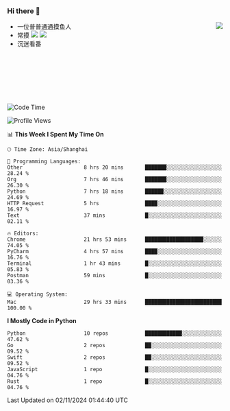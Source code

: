 ### Hi there 👋


<a href="https://github.com/yanlc39">
  <img align="right" src="https://github-readme-stats.vercel.app/api?username=yanlc39&show_icons=true&hide_border=true&icon_color=586069&title_color=a0a9af">
</a>

- 一位普普通通摸鱼人
- 常摸 ![](https://img.shields.io/badge/-Python-3e74a2?style=flat-square&logo=Python&logoColor=fff) ![](https://img.shields.io/badge/-C%2B%2B-brightgreen?style=flat-square)
- 沉迷看番



<br><br><br><br><br><br>


<!--START_SECTION:waka-->
![Code Time](http://img.shields.io/badge/Code%20Time-490%20hrs%2014%20mins-blue)

![Profile Views](http://img.shields.io/badge/Profile%20Views-0-blue)

📊 **This Week I Spent My Time On** 

```text
🕑︎ Time Zone: Asia/Shanghai

💬 Programming Languages: 
Other                    8 hrs 20 mins       ███████░░░░░░░░░░░░░░░░░░   28.24 % 
Org                      7 hrs 46 mins       ███████░░░░░░░░░░░░░░░░░░   26.30 % 
Python                   7 hrs 18 mins       ██████░░░░░░░░░░░░░░░░░░░   24.69 % 
HTTP Request             5 hrs               ████░░░░░░░░░░░░░░░░░░░░░   16.97 % 
Text                     37 mins             █░░░░░░░░░░░░░░░░░░░░░░░░   02.11 % 

🔥 Editors: 
Chrome                   21 hrs 53 mins      ███████████████████░░░░░░   74.05 % 
PyCharm                  4 hrs 57 mins       ████░░░░░░░░░░░░░░░░░░░░░   16.76 % 
Terminal                 1 hr 43 mins        █░░░░░░░░░░░░░░░░░░░░░░░░   05.83 % 
Postman                  59 mins             █░░░░░░░░░░░░░░░░░░░░░░░░   03.36 % 

💻 Operating System: 
Mac                      29 hrs 33 mins      █████████████████████████   100.00 % 
```

**I Mostly Code in Python** 

```text
Python                   10 repos            ████████████░░░░░░░░░░░░░   47.62 % 
Go                       2 repos             ██░░░░░░░░░░░░░░░░░░░░░░░   09.52 % 
Swift                    2 repos             ██░░░░░░░░░░░░░░░░░░░░░░░   09.52 % 
JavaScript               1 repo              █░░░░░░░░░░░░░░░░░░░░░░░░   04.76 % 
Rust                     1 repo              █░░░░░░░░░░░░░░░░░░░░░░░░   04.76 % 
```




 Last Updated on 02/11/2024 01:44:40 UTC
<!--END_SECTION:waka-->
